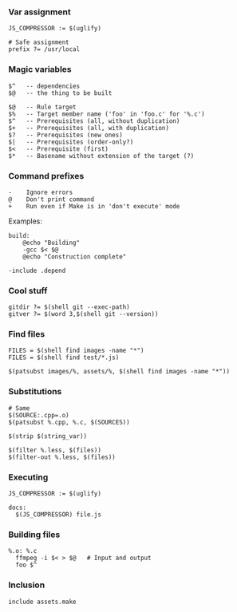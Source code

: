 ### Var assignment

    JS_COMPRESSOR := $(uglify)

    # Safe assignment
    prefix ?= /usr/local

### Magic variables

    $^   -- dependencies
    $@   -- the thing to be built

    $@   -- Rule target
    $%   -- Target member name ('foo' in 'foo.c' for '%.c')
    $^   -- Prerequisites (all, without duplication)
    $+   -- Prerequisites (all, with duplication)
    $?   -- Prerequisites (new ones)
    $|   -- Prerequisites (order-only?)
    $<   -- Prerequisite (first)
    $*   -- Basename without extension of the target (?)

### Command prefixes

    -    Ignore errors
    @    Don't print command
    +    Run even if Make is in 'don't execute' mode

Examples:

    build:
        @echo "Building"
        -gcc $< $@
        @echo "Construction complete"

    -include .depend

### Cool stuff

    gitdir ?= $(shell git --exec-path)
    gitver ?= $(word 3,$(shell git --version))

### Find files

    FILES = $(shell find images -name "*")
    FILES = $(shell find test/*.js)

    $(patsubst images/%, assets/%, $(shell find images -name "*"))

### Substitutions

    # Same
    $(SOURCE:.cpp=.o)
    $(patsubst %.cpp, %.c, $(SOURCES))

    $(strip $(string_var))

    $(filter %.less, $(files))
    $(filter-out %.less, $(files))

### Executing

    JS_COMPRESSOR := $(uglify)

    docs:
      $(JS_COMPRESSOR) file.js

### Building files

    %.o: %.c
      ffmpeg -i $< > $@   # Input and output
      foo $^

### Inclusion

    include assets.make
